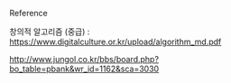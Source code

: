 Reference

창의적 알고리즘 (중급) : https://www.digitalculture.or.kr/upload/algorithm_md.pdf

http://www.jungol.co.kr/bbs/board.php?bo_table=pbank&wr_id=1162&sca=3030